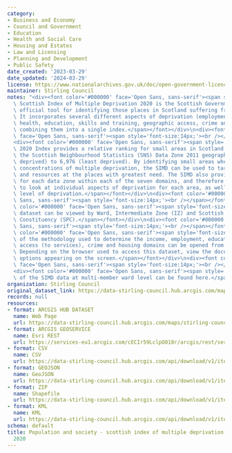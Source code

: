 ```yaml
---
category:
- Business and Economy
- Council and Government
- Education
- Health and Social Care
- Housing and Estates
- Law and Licensing
- Planning and Development
- Public Safety
date_created: '2023-03-29'
date_updated: '2024-03-29'
license: https://www.nationalarchives.gov.uk/doc/open-government-licence/version/3/
maintainer: Stirling Council
notes: "<div><font color='#000000' face='Open Sans, sans-serif'><span style='font-size:14px;'>The\
  \ Scottish Index of Multiple Deprivation 2020 is the Scottish Government\u2019s\
  \ official tool for identifying those places in Scotland suffering from deprivation.\
  \ It incorporates several different aspects of deprivation (employment, income,\
  \ health, education, skills and training, geographic access, crime and housing),\
  \ combining them into a single index.</span></font></div>\n<div><font color='#000000'\
  \ face='Open Sans, sans-serif'><span style='font-size:14px;'><br /></span></font></div>\n\
  <div><font color='#000000' face='Open Sans, sans-serif'><span style='font-size:14px;'>The\
  \ 2020 Index provides a relative ranking for small areas in Scotland, defined by\
  \ the Scottish Neighbourhood Statistics (SNS) Data Zone 2011 geography, from 1 (most\
  \ deprived) to 6,976 (least deprived). By identifying small areas where there are\
  \ concentrations of multiple deprivation, the SIMD can be used to target policies\
  \ and resources at the places with greatest need. The SIMD also provides a rank\
  \ for each data zone within each of the seven domains, and therefore it is possible\
  \ to look at individual aspects of deprivation for each area, as well as the overall\
  \ level of deprivation.</span></font></div>\n<div><font color='#000000' face='Open\
  \ Sans, sans-serif'><span style='font-size:14px;'><br /></span></font></div>\n<div><font\
  \ color='#000000' face='Open Sans, sans-serif'><span style='font-size:14px;'>The\
  \ dataset can be viewed by Ward, Intermediate Zone (IZ) and Scottish Parliamentary\
  \ Constituency (SPC).</span></font></div>\n<div><font color='#000000' face='Open\
  \ Sans, sans-serif'><span style='font-size:14px;'><br /></span></font></div>\n<div><font\
  \ color='#000000' face='Open Sans, sans-serif'><span style='font-size:14px;'>Details\
  \ of the methodology used to determine the income, employment, education, health,\
  \ access (to services), crime and housing domains can be opened from this link.\
  \ Depending on the browser used to access this dataset, view the document from the\
  \ options appearing on the screen.</span></font></div>\n<div><font color='#000000'\
  \ face='Open Sans, sans-serif'><span style='font-size:14px;'><br /></span></font></div>\n\
  <div><font color='#000000' face='Open Sans, sans-serif'><span style='font-size:14px;'>Analysis\
  \ of the SIMD data at multi-member ward level can be found here.</span></font></div>"
organization: Stirling Council
original_dataset_link: https://data-stirling-council.hub.arcgis.com/maps/stirling-council::population-and-society-scottish-index-of-multiple-deprivation-and-child-poverty-2020
records: null
resources:
- format: ARCGIS HUB DATASET
  name: Web Page
  url: https://data-stirling-council.hub.arcgis.com/maps/stirling-council::population-and-society-scottish-index-of-multiple-deprivation-and-child-poverty-2020
- format: ARCGIS GEOSERVICE
  name: Esri REST
  url: https://services-eu1.arcgis.com/cECIr59LclpO818r/arcgis/rest/services/population%20and%20society%20-%20scottish%20index%20of%20multiple%20deprivation%20(stirling)/FeatureServer/0
- format: CSV
  name: CSV
  url: https://data-stirling-council.hub.arcgis.com/api/download/v1/items/c14b811acd4145c78f3bdddb1e376d59/csv?layers=0
- format: GEOJSON
  name: GeoJSON
  url: https://data-stirling-council.hub.arcgis.com/api/download/v1/items/c14b811acd4145c78f3bdddb1e376d59/geojson?layers=0
- format: ZIP
  name: Shapefile
  url: https://data-stirling-council.hub.arcgis.com/api/download/v1/items/c14b811acd4145c78f3bdddb1e376d59/shapefile?layers=0
- format: KML
  name: KML
  url: https://data-stirling-council.hub.arcgis.com/api/download/v1/items/c14b811acd4145c78f3bdddb1e376d59/kml?layers=0
schema: default
title: Population and society - scottish index of multiple deprivation and child poverty
  2020
---
```

